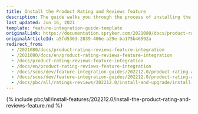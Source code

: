 ```yaml
---
title: Install the Product Rating and Reviews feature
description: The guide walks you through the process of installing the Product Reviews feature in your project.
last_updated: Jun 16, 2021
template: feature-integration-guide-template
originalLink: https://documentation.spryker.com/2021080/docs/product-rating-reviews-feature-integration
originalArticleId: a5fd5363-2839-406e-a29e-ba175b46592a
redirect_from:
  - /2021080/docs/product-rating-reviews-feature-integration
  - /2021080/docs/en/product-rating-reviews-feature-integration
  - /docs/product-rating-reviews-feature-integration
  - /docs/en/product-rating-reviews-feature-integration
  - /docs/scos/dev/feature-integration-guides/202212.0/product-rating-and-reviews-feature-integration.html
  - /docs/scos/dev/feature-integration-guides/202212.0/product-rating-and-reviews-feature-integration.html
  - /docs/pbc/all/ratings-reviews/202212.0/install-and-upgrade/install-the-product-rating-and-reviews-feature.html
---
```


{% include pbc/all/install-features/202212.0/install-the-product-rating-and-reviews-feature.md %} <!-- To edit, see /_includes/pbc/all/install-features/202212.0/install-the-product-rating-and-reviews-feature.md -->
